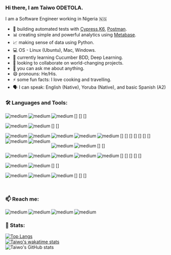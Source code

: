 ### Hi there, I am Taiwo ODETOLA.

I am a Software Engineer working in Nigeria 🇳🇬 

- 🔭 building automated tests with [Cypress](cypress.io),[K6](k6.io), [Postman](postman.com).
- 📊 creating simple and powerful analytics using [Metabase](https://www.metabase.com).
- 📈 making sense of data using Python.
- 💻 OS - Linux (Ubuntu), Mac, Windows. 
- 🌱 currently learning Cucumber BDD, Deep Learning.
- 👯 looking to collaborate on world-changing projects.
- 💬 you can ask me about anything.
- 😄 pronouns: He/His.
- ⚡ some fun facts: I love cooking and travelling.
- 🗣️ I can speak: English (Native), Yoruba (Native), and basic Spanish (A2)



### 🛠 Languages and Tools: 
[<img align="left" alt="medium" src="https://img.shields.io/badge/Slack-4A154B?style=for-the-badge&logo=slack&logoColor=white" />]
[<img align="left" alt="medium" src="https://img.shields.io/badge/Zoom-2D8CFF?style=for-the-badge&logo=zoom&logoColor=white" />]
[<img align="left" alt="medium" src="https://img.shields.io/badge/Google%20Meet-32A350?style=for-the-badge&logo=google-meet&logoColor=white" />]



[<img align="left" alt="medium" src="https://img.shields.io/badge/GitHub-100000?style=for-the-badge&logo=github&logoColor=white" />]
[<img align="left" alt="medium" src="https://img.shields.io/badge/Kaggle-20BEFF?style=for-the-badge&logo=Kaggle&logoColor=white" />]


[<img align="left" alt="medium" src="https://img.shields.io/badge/Python-3776AB?style=for-the-badge&logo=python&logoColor=white" />]
[<img align="left" alt="medium" src="https://img.shields.io/badge/JavaScript-323330?style=for-the-badge&logo=javascript&logoColor=F7DF1E" />]
[<img align="left" alt="medium" src="https://img.shields.io/badge/scikit_learn-F7931E?style=for-the-badge&logo=scikit-learn&logoColor=white" />]
[<img align="left" alt="medium" src="https://img.shields.io/badge/Pandas-2C2D72?style=for-the-badge&logo=pandas&logoColor=white" />]
[<img align="left" alt="medium" src="https://img.shields.io/badge/Jupyter-F37626.svg?&style=for-the-badge&logo=Jupyter&logoColor=white" />]
[<img align="left" alt="medium" src="https://img.shields.io/badge/DJANGO-REST-ff1709?style=for-the-badge&logo=django&logoColor=white&color=ff1709&labelColor=gray" />]
[<img align="left" alt="medium" src="https://img.shields.io/badge/conda-342B029.svg?&style=for-the-badge&logo=anaconda&logoColor=white" />]



[<img align="left" alt="medium" src="https://img.shields.io/badge/PostgreSQL-316192?style=for-the-badge&logo=postgresql&logoColor=white" />]
[<img align="left" alt="medium" src="https://img.shields.io/badge/MySQL-00000F?style=for-the-badge&logo=mysql&logoColor=white" />]


[<img align="left" alt="medium" src="https://img.shields.io/badge/Postman-FF6C37?style=for-the-badge&logo=Postman&logoColor=white" />]
[<img align="left" alt="medium" src="https://img.shields.io/badge/Jenkins-D24939?style=for-the-badge&logo=Jenkins&logoColor=white" />]
[<img align="left" alt="medium" src="https://img.shields.io/badge/Cypress-17202C?style=for-the-badge&logo=cypress&logoColor=white" />]
[<img align="left" alt="medium" src="https://img.shields.io/badge/GitHub_Actions-2088FF?style=for-the-badge&logo=github-actions&logoColor=white" />]
[<img align="left" alt="medium" src="https://img.shields.io/badge/Selenium-43B02A?style=for-the-badge&logo=Selenium&logoColor=white
" />]


[<img align="left" alt="medium" src="https://img.shields.io/badge/Ubuntu-E95420?style=for-the-badge&logo=ubuntu&logoColor=white" />]
[<img align="left" alt="medium" src="https://img.shields.io/badge/Windows-0078D6?style=for-the-badge&logo=windows&logoColor=white" />]


[<img align="left" alt="medium" src="" />]
[<img align="left" alt="medium" src="" />]
[<img align="left" alt="medium" src="" />]

<br/>

### 📫 Reach me: 
[<img align="left" alt="medium" src="https://img.shields.io/badge/Twitter-1DA1F2?style=for-the-badge&logo=twitter&logoColor=white" />][Twitter]
[<img align="left" alt="medium" src="https://img.shields.io/badge/Instagram-E4405F?style=for-the-badge&logo=instagram&logoColor=white" />][Instagram]
[<img align="left" alt="medium" src="https://img.shields.io/badge/Facebook-1877F2?style=for-the-badge&logo=facebook&logoColor=white" />][Facebook]
[<img align="left" alt="medium" src="https://img.shields.io/badge/LinkedIn-0077B5?style=for-the-badge&logo=linkedin&logoColor=white" />][LinkedIn]
<br/>


### 💪 Stats: 
[![Top Langs](https://github-readme-stats.vercel.app/api/top-langs/?username=odetolataiwo&layout=compact&theme=dark)](https://github.com/odetolataiwo/github-readme-stats)\
[![Taiwo's wakatime stats](https://github-readme-stats.vercel.app/api/wakatime?username=odetolataiwo&theme=dark)](https://github.com/odetolataiwo/github-readme-stats)\
![Taiwo's GitHub stats](https://github-readme-stats.vercel.app/api?username=odetolataiwo&theme=dark&show_icons=true)


[Twitter]: https://twitter.com/odetolataiwo
[Instagram]: https://instagram.com/odetolataiwo
[Facebook]: https://facebook.com/odetolat1
[LinkedIn]: https://linkedin.com/in/odetolataiwo

